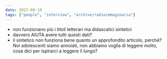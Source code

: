 ```yaml
---
date: 2017-09-10
tags: ["people", "interview", "archive/radioimmaginaria"]
---
```

- non funzionano più i titoli letterari ma didascalici sintetici
- davvero AIUTA avere tutti questi dati?
- il sintetico non funziona bene quanto un approfondito articolo, perché? Noi adolescenti siamo annoiati, non abbiamo voglia di leggere molto, cosa dici per ispirarci a leggere il lungo?